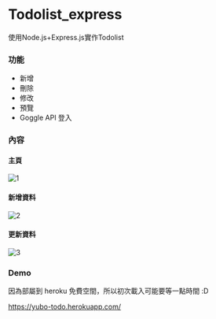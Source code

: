 # Todolist_express
使用Node.js+Express.js實作Todolist

### 功能
- 新增
- 刪除
- 修改
- 預覽
- Goggle API 登入

### 內容

#### 主頁
![1](https://user-images.githubusercontent.com/43400890/149974162-033a7de0-219f-4782-8b2b-0d06a1850003.PNG)

#### 新增資料
![2](https://user-images.githubusercontent.com/43400890/149974202-44e4b8dd-a9c2-402f-a5c9-8e48dc34ad92.PNG)

#### 更新資料
![3](https://user-images.githubusercontent.com/43400890/149974218-286b2809-6a70-42af-80f3-6bf20b00143f.PNG)

### Demo
因為部屬到 heroku 免費空間，所以初次載入可能要等一點時間 :D

https://yubo-todo.herokuapp.com/

